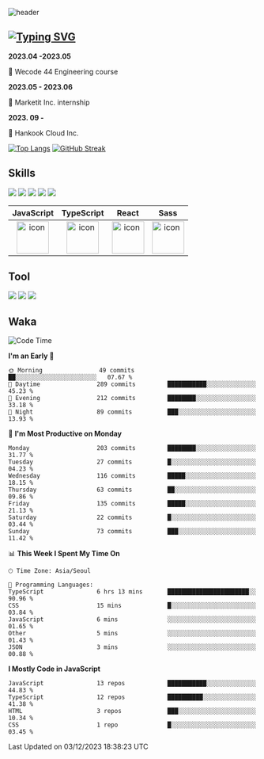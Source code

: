  ![header](https://capsule-render.vercel.app/api?type=waving&color=6994CDEE&text=&animation=twinkling&height=80)

## [![Typing SVG](https://readme-typing-svg.demolab.com?font=Alkatra&weight=500&size=45&duration=4000&pause=3&color=6994CDEE&center=false&vCenter=false&multiline=true&repeat=true&width=1000&height=100&lines=Welcome+to+Geonoooo's+GitHub!👋)](https://git.io/typing-svg)



**2023.04 -2023.05**  

🔎 Wecode 44 Engineering course



**2023.05 - 2023.06**

🧣 Marketit Inc. internship

**2023. 09 -**

🧣 Hankook Cloud Inc. 


[![Top Langs](https://github-readme-stats.vercel.app/api/top-langs/?username=alchogh&layout=donut)](https://github.com/alchogh/github-readme-stats) 
[![GitHub Streak](https://streak-stats.demolab.com/?user=alchogh)](https://git.io/streak-stats)



## Skills

<div>
    <img src="https://img.shields.io/badge/html5-E34F26?style=flat&logo=HTML5&logoColor=white"/>
    <img src="https://img.shields.io/badge/css3-1572B6?style=flat&logo=CSS3&logoColor=white"/>
    <img src="https://img.shields.io/badge/styled--components-8D5078?style=flat&logo=styled-components&logoColor=white"/>
    <img src="https://img.shields.io/badge/Next.js-000000?style=flat-square&logo=Next.js&logoColor=white"/> 
    <img src="https://img.shields.io/badge/Tailwind CSS-06B6D4?style=flat-square&logo=Tailwind CSS&logoColor=white"/>
</div>



|JavaScript|TypeScript|React|Sass| 
| :--: | :--: | :--: | :--: |
| <img src="https://techstack-generator.vercel.app/js-icon.svg" alt="icon" width="65" height="65" /> | <img src="https://techstack-generator.vercel.app/ts-icon.svg" alt="icon" width="65" height="65" /> | <img src="https://techstack-generator.vercel.app/react-icon.svg" alt="icon" width="65" height="65" /> | <img src="https://techstack-generator.vercel.app/sass-icon.svg" alt="icon" width="65" height="65" /></div> |




## Tool
<div>
<img src="https://img.shields.io/badge/vsCode-007ACC?style=flat&logo=Visual Studio Code&logoColor=white"/>
<img src="https://img.shields.io/badge/Git-F05032?style=flat&logo=Git&logoColor=white"/> <img src="https://img.shields.io/badge/GitHub-181717?style=flat&logo=GitHub&logoColor=white"/>
</div>


## Waka

  <!--START_SECTION:waka-->
![Code Time](http://img.shields.io/badge/Code%20Time-415%20hrs%2034%20mins-blue)

**I'm an Early 🐤** 

```text
🌞 Morning                49 commits          ██░░░░░░░░░░░░░░░░░░░░░░░   07.67 % 
🌆 Daytime                289 commits         ███████████░░░░░░░░░░░░░░   45.23 % 
🌃 Evening                212 commits         ████████░░░░░░░░░░░░░░░░░   33.18 % 
🌙 Night                  89 commits          ███░░░░░░░░░░░░░░░░░░░░░░   13.93 % 
```
📅 **I'm Most Productive on Monday** 

```text
Monday                   203 commits         ████████░░░░░░░░░░░░░░░░░   31.77 % 
Tuesday                  27 commits          █░░░░░░░░░░░░░░░░░░░░░░░░   04.23 % 
Wednesday                116 commits         █████░░░░░░░░░░░░░░░░░░░░   18.15 % 
Thursday                 63 commits          ██░░░░░░░░░░░░░░░░░░░░░░░   09.86 % 
Friday                   135 commits         █████░░░░░░░░░░░░░░░░░░░░   21.13 % 
Saturday                 22 commits          █░░░░░░░░░░░░░░░░░░░░░░░░   03.44 % 
Sunday                   73 commits          ███░░░░░░░░░░░░░░░░░░░░░░   11.42 % 
```


📊 **This Week I Spent My Time On** 

```text
🕑︎ Time Zone: Asia/Seoul

💬 Programming Languages: 
TypeScript               6 hrs 13 mins       ███████████████████████░░   90.96 % 
CSS                      15 mins             █░░░░░░░░░░░░░░░░░░░░░░░░   03.84 % 
JavaScript               6 mins              ░░░░░░░░░░░░░░░░░░░░░░░░░   01.65 % 
Other                    5 mins              ░░░░░░░░░░░░░░░░░░░░░░░░░   01.43 % 
JSON                     3 mins              ░░░░░░░░░░░░░░░░░░░░░░░░░   00.88 % 
```

**I Mostly Code in JavaScript** 

```text
JavaScript               13 repos            ███████████░░░░░░░░░░░░░░   44.83 % 
TypeScript               12 repos            ██████████░░░░░░░░░░░░░░░   41.38 % 
HTML                     3 repos             ███░░░░░░░░░░░░░░░░░░░░░░   10.34 % 
CSS                      1 repo              █░░░░░░░░░░░░░░░░░░░░░░░░   03.45 % 
```




 Last Updated on 03/12/2023 18:38:23 UTC
<!--END_SECTION:waka-->






